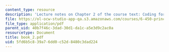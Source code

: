 ```yaml
---
content_type: resource
description: 'Lecture notes on Chapter 2 of the course text: Coding for Discrete Sources.'
file: https://ol-ocw-studio-app-qa.s3.amazonaws.com/courses/6-450-principles-of-digital-communications-i-fall-2006/5fd6b5c839a76dd0c52d8480c3dad224_book_2.pdf
file_type: application/pdf
parent_uid: 40b7f46c-3dad-30d1-da1c-a5e3d9c2ac0a
resourcetype: Document
title: book_2.pdf
uid: 5fd6b5c8-39a7-6dd0-c52d-8480c3dad224
---
```

